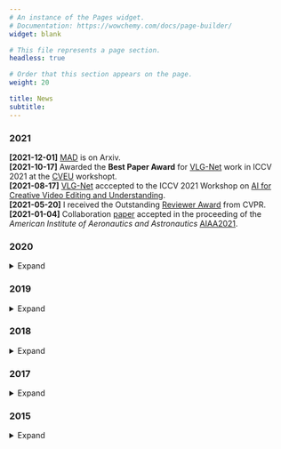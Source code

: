 ```yaml
---
# An instance of the Pages widget.
# Documentation: https://wowchemy.com/docs/page-builder/
widget: blank

# This file represents a page section.
headless: true

# Order that this section appears on the page.
weight: 20

title: News
subtitle:
---
```


### 2021
**[2021-12-01]** [MAD](https://mattiasoldan.com/publication/mad-a-scalable-dataset-for-language-grounding-in-videos-from-movie-audio-descriptions/) is on Arxiv.</br>
**[2021-10-17]** Awarded the **Best Paper Award** for [VLG-Net](https://mattiasoldan.com/publication/vlg-net-video-language-graph-matching-network-for-video-grounding/) work in ICCV 2021 at the [CVEU](https://cveu.github.io/) workshopt. </br>
**[2021-08-17]** [VLG-Net](https://mattiasoldan.com/publication/vlg-net-video-language-graph-matching-network-for-video-grounding/) acccepted to the ICCV 2021 Workshop on [AI for Creative Video Editing and Understanding](https://cveu.github.io/). </br>
**[2021-05-20]** I received the Outstanding [Reviewer Award](https://cvpr2021.thecvf.com/node/184) from CVPR.</br>
**[2021-01-04]** Collaboration [paper](https://mattiasoldan.com/project/deepflamelet/) accepted in the proceeding of the *American Institute of Aeronautics and Astronautics* [AIAA2021](https://www.aiaa.org/). 

### 2020
<details>
    <summary>Expand</summary>
    <p margin=0 ><strong>[2020-11-19]</strong> <a href="publications/vlg-net-video-language-graph-matching-network-for-video-grounding/" target="_blank">VLG-Net</a> is on ArXiv. </p>
    <p margin=0><strong>[2020-10-22]</strong> My team won the first place at the Entertainment track of the <a href="https://neomchallenge.com/en.html" target="_blank">Neom AI Challenge</a> in Riyad. <a href="https://mattiasoldan.com/project/neom/" target="_blank">[Project page]</a></p>
    <p margin=0><strong>[2020-05-20]</strong> Succesfully completed my PhD qualifying exams.</p>
</details>

### 2019
<details>
    <summary>Expand</summary>
    <p margin=0 ><strong>[2019-08-04]</strong> <a href="project/gait-anomaly-detection/" target="_blank">Seq2Seq RNN</a> is on Arxiv. </p>
    <p margin=0 ><strong>[2019-08-04]</strong> Started Ph.D. at <a href="https://www.kaust.edu.sa/en" target="_blank">KAUST</a>. </p>
    <p margin=0 ><strong>[2019-07-30]</strong> <a href="publications/temporal-localization-of-moments-in-video-collections-with-natural-language/" target="_blank">STAL</a> is on ArXiv. </p>
    <p margin=0 ><strong>[2019-04-04]</strong> Concluded my Research Internship. </a> </p>
</details>

### 2018
<details>
  <summary>Expand</summary>
  <p margin=0 ><strong>[2018-08-26]</strong> Started my research internship at <a href="https://www.kaust.edu.sa/en" target="_blank">KAUST</a>. </p>
  <p margin=0 ><strong>[2018-07-31]</strong> Concluded my job at Telebit. </p>
  <p margin=0 ><strong>[2018-02-04]</strong> Started job at <a href="https://www.telebit.it/" target="_blank">Telebit</a> as Telecommunication Engineer. </p>
  <p margin=0 ><strong>[2018-01-31]</strong> Accepted as Research Intern with the VSRP program at <a href="https://www.kaust.edu.sa/en" target="_blank">KAUST</a>. </p>
</details>

### 2017
<details>
  <summary>Expand</summary>
  <p margin=0 ><strong>[2017-12-02]</strong> I received my Master degree in Telecommunication Engineering from the <a href="https://www.unipd.it/en/" target="_blank">University of Padova</a> (Italy). </p>
  <p margin=0 ><strong>[2017-12-02]</strong> Partecipated in a <a href="https://roboy.org/" target="_blank">Robotic Hackathon</a> at <a href="https://www.tum.de/" target="_blank">Technical University of Munich</a> (Germany). </p>
</details>

### 2015
<details>
  <summary>Expand</summary>
  <p margin=0 ><strong>[2017-12-02]</strong> I received my Bachelor degree in Information Engineering from the <a href="https://www.unipd.it/en/" target="_blank">University of Padova</a> (Italy). </p>
</details>
